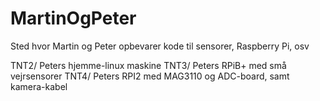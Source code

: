 # MartinOgPeter
Sted hvor Martin og Peter opbevarer kode til sensorer, Raspberry Pi, osv

TNT2/ Peters hjemme-linux maskine
TNT3/ Peters RPiB+ med små vejrsensorer
TNT4/ Peters RPI2 med MAG3110 og ADC-board, samt kamera-kabel
